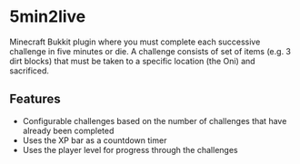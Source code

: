 5min2live
=========

Minecraft Bukkit plugin where you must complete each successive challenge in five minutes or die. A challenge consists of set of items (e.g. 3 dirt blocks) that must be taken to a specific location (the Oni) and sacrificed.

Features
--------

* Configurable challenges based on the number of challenges that have already been completed
* Uses the XP bar as a countdown timer
* Uses the player level for progress through the challenges
